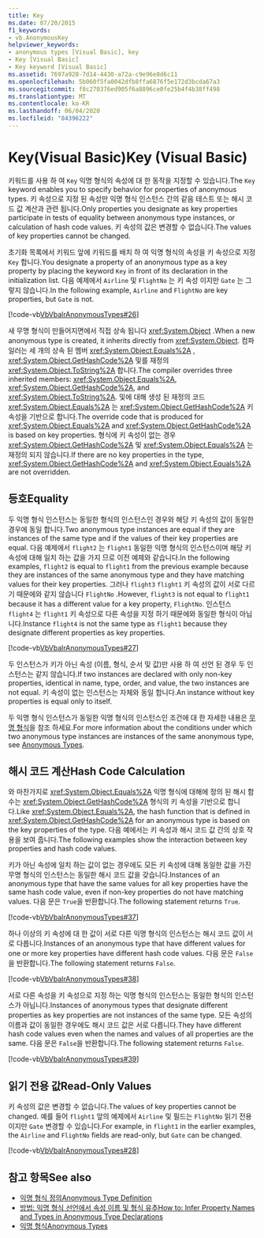 ```yaml
---
title: Key
ms.date: 07/20/2015
f1_keywords:
- vb.AnonymousKey
helpviewer_keywords:
- anonymous types [Visual Basic], key
- Key [Visual Basic]
- Key keyword [Visual Basic]
ms.assetid: 7697a928-7d14-4430-a72a-c9e96e8d6c11
ms.openlocfilehash: 5b060f5fa0042dfb8ffa6876f5e172d3bcda67a3
ms.sourcegitcommit: f8c270376ed905f6a8896ce0fe25b4f4b38ff498
ms.translationtype: MT
ms.contentlocale: ko-KR
ms.lasthandoff: 06/04/2020
ms.locfileid: "84396222"
---
```

# <a name="key-visual-basic"></a><span data-ttu-id="6eb8e-102">Key(Visual Basic)</span><span class="sxs-lookup"><span data-stu-id="6eb8e-102">Key (Visual Basic)</span></span>
<span data-ttu-id="6eb8e-103">키워드를 사용 하 여 `Key` 익명 형식의 속성에 대 한 동작을 지정할 수 있습니다.</span><span class="sxs-lookup"><span data-stu-id="6eb8e-103">The `Key` keyword enables you to specify behavior for properties of anonymous types.</span></span> <span data-ttu-id="6eb8e-104">키 속성으로 지정 된 속성만 익명 형식 인스턴스 간의 같음 테스트 또는 해시 코드 값 계산과 관련 됩니다.</span><span class="sxs-lookup"><span data-stu-id="6eb8e-104">Only properties you designate as key properties participate in tests of equality between anonymous type instances, or calculation of hash code values.</span></span> <span data-ttu-id="6eb8e-105">키 속성의 값은 변경할 수 없습니다.</span><span class="sxs-lookup"><span data-stu-id="6eb8e-105">The values of key properties cannot be changed.</span></span>  
  
 <span data-ttu-id="6eb8e-106">초기화 목록에서 키워드 앞에 키워드를 배치 하 여 익명 형식의 속성을 키 속성으로 지정 `Key` 합니다.</span><span class="sxs-lookup"><span data-stu-id="6eb8e-106">You designate a property of an anonymous type as a key property by placing the keyword `Key` in front of its declaration in the initialization list.</span></span> <span data-ttu-id="6eb8e-107">다음 예제에서 `Airline` 및 `FlightNo` 는 키 속성 이지만 `Gate` 는 그렇지 않습니다.</span><span class="sxs-lookup"><span data-stu-id="6eb8e-107">In the following example, `Airline` and `FlightNo` are key properties, but `Gate` is not.</span></span>  
  
 [!code-vb[VbVbalrAnonymousTypes#26](~/samples/snippets/visualbasic/VS_Snippets_VBCSharp/VbVbalrAnonymousTypes/VB/Class2.vb#26)]  
  
 <span data-ttu-id="6eb8e-108">새 무명 형식이 만들어지면에서 직접 상속 됩니다 <xref:System.Object> .</span><span class="sxs-lookup"><span data-stu-id="6eb8e-108">When a new anonymous type is created, it inherits directly from <xref:System.Object>.</span></span> <span data-ttu-id="6eb8e-109">컴파일러는 세 개의 상속 된 멤버 <xref:System.Object.Equals%2A> , <xref:System.Object.GetHashCode%2A> 및를 재정의 <xref:System.Object.ToString%2A> 합니다.</span><span class="sxs-lookup"><span data-stu-id="6eb8e-109">The compiler overrides three inherited members: <xref:System.Object.Equals%2A>, <xref:System.Object.GetHashCode%2A>, and <xref:System.Object.ToString%2A>.</span></span> <span data-ttu-id="6eb8e-110">및에 대해 생성 된 재정의 코드 <xref:System.Object.Equals%2A> 는 <xref:System.Object.GetHashCode%2A> 키 속성을 기반으로 합니다.</span><span class="sxs-lookup"><span data-stu-id="6eb8e-110">The override code that is produced for <xref:System.Object.Equals%2A> and <xref:System.Object.GetHashCode%2A> is based on key properties.</span></span> <span data-ttu-id="6eb8e-111">형식에 키 속성이 없는 경우 <xref:System.Object.GetHashCode%2A> 및 <xref:System.Object.Equals%2A> 는 재정의 되지 않습니다.</span><span class="sxs-lookup"><span data-stu-id="6eb8e-111">If there are no key properties in the type, <xref:System.Object.GetHashCode%2A> and <xref:System.Object.Equals%2A> are not overridden.</span></span>  
  
## <a name="equality"></a><span data-ttu-id="6eb8e-112">등호</span><span class="sxs-lookup"><span data-stu-id="6eb8e-112">Equality</span></span>  
 <span data-ttu-id="6eb8e-113">두 익명 형식 인스턴스는 동일한 형식의 인스턴스인 경우와 해당 키 속성의 값이 동일한 경우에 동일 합니다.</span><span class="sxs-lookup"><span data-stu-id="6eb8e-113">Two anonymous type instances are equal if they are instances of the same type and if the values of their key properties are equal.</span></span> <span data-ttu-id="6eb8e-114">다음 예제에서 `flight2` 는 `flight1` 동일한 익명 형식의 인스턴스이며 해당 키 속성에 대해 일치 하는 값을 가지 므로 이전 예제와 같습니다.</span><span class="sxs-lookup"><span data-stu-id="6eb8e-114">In the following examples, `flight2` is equal to `flight1` from the previous example because they are instances of the same anonymous type and they have matching values for their key properties.</span></span> <span data-ttu-id="6eb8e-115">그러나 `flight3` `flight1` 키 속성의 값이 서로 다르기 때문에와 같지 않습니다 `FlightNo` .</span><span class="sxs-lookup"><span data-stu-id="6eb8e-115">However, `flight3` is not equal to `flight1` because it has a different value for a key property, `FlightNo`.</span></span> <span data-ttu-id="6eb8e-116">인스턴스 `flight4` 는 `flight1` 키 속성으로 다른 속성을 지정 하기 때문에와 동일한 형식이 아닙니다.</span><span class="sxs-lookup"><span data-stu-id="6eb8e-116">Instance `flight4` is not the same type as `flight1` because they designate different properties as key properties.</span></span>  
  
 [!code-vb[VbVbalrAnonymousTypes#27](~/samples/snippets/visualbasic/VS_Snippets_VBCSharp/VbVbalrAnonymousTypes/VB/Class2.vb#27)]  
  
 <span data-ttu-id="6eb8e-117">두 인스턴스가 키가 아닌 속성 (이름, 형식, 순서 및 값)만 사용 하 여 선언 된 경우 두 인스턴스는 같지 않습니다.</span><span class="sxs-lookup"><span data-stu-id="6eb8e-117">If two instances are declared with only non-key properties, identical in name, type, order, and value, the two instances are not equal.</span></span> <span data-ttu-id="6eb8e-118">키 속성이 없는 인스턴스는 자체와 동일 합니다.</span><span class="sxs-lookup"><span data-stu-id="6eb8e-118">An instance without key properties is equal only to itself.</span></span>  
  
 <span data-ttu-id="6eb8e-119">두 익명 형식 인스턴스가 동일한 익명 형식의 인스턴스인 조건에 대 한 자세한 내용은 [무명 형식](../../programming-guide/language-features/objects-and-classes/anonymous-types.md)을 참조 하세요.</span><span class="sxs-lookup"><span data-stu-id="6eb8e-119">For more information about the conditions under which two anonymous type instances are instances of the same anonymous type, see [Anonymous Types](../../programming-guide/language-features/objects-and-classes/anonymous-types.md).</span></span>  
  
## <a name="hash-code-calculation"></a><span data-ttu-id="6eb8e-120">해시 코드 계산</span><span class="sxs-lookup"><span data-stu-id="6eb8e-120">Hash Code Calculation</span></span>  
 <span data-ttu-id="6eb8e-121">와 마찬가지로 <xref:System.Object.Equals%2A> 익명 형식에 대해에 정의 된 해시 함수는 <xref:System.Object.GetHashCode%2A> 형식의 키 속성을 기반으로 합니다.</span><span class="sxs-lookup"><span data-stu-id="6eb8e-121">Like <xref:System.Object.Equals%2A>, the hash function that is defined in <xref:System.Object.GetHashCode%2A> for an anonymous type is based on the key properties of the type.</span></span> <span data-ttu-id="6eb8e-122">다음 예에서는 키 속성과 해시 코드 값 간의 상호 작용을 보여 줍니다.</span><span class="sxs-lookup"><span data-stu-id="6eb8e-122">The following examples show the interaction between key properties and hash code values.</span></span>  
  
 <span data-ttu-id="6eb8e-123">키가 아닌 속성에 일치 하는 값이 없는 경우에도 모든 키 속성에 대해 동일한 값을 가진 무명 형식의 인스턴스는 동일한 해시 코드 값을 갖습니다.</span><span class="sxs-lookup"><span data-stu-id="6eb8e-123">Instances of an anonymous type that have the same values for all key properties have the same hash code value, even if non-key properties do not have matching values.</span></span> <span data-ttu-id="6eb8e-124">다음 문은 `True`을 반환합니다.</span><span class="sxs-lookup"><span data-stu-id="6eb8e-124">The following statement returns `True`.</span></span>  
  
 [!code-vb[VbVbalrAnonymousTypes#37](~/samples/snippets/visualbasic/VS_Snippets_VBCSharp/VbVbalrAnonymousTypes/VB/Class2.vb#37)]  
  
 <span data-ttu-id="6eb8e-125">하나 이상의 키 속성에 대 한 값이 서로 다른 익명 형식의 인스턴스는 해시 코드 값이 서로 다릅니다.</span><span class="sxs-lookup"><span data-stu-id="6eb8e-125">Instances of an anonymous type that have different values for one or more key properties have different hash code values.</span></span> <span data-ttu-id="6eb8e-126">다음 문은 `False`을 반환합니다.</span><span class="sxs-lookup"><span data-stu-id="6eb8e-126">The following statement returns `False`.</span></span>  
  
 [!code-vb[VbVbalrAnonymousTypes#38](~/samples/snippets/visualbasic/VS_Snippets_VBCSharp/VbVbalrAnonymousTypes/VB/Class2.vb#38)]  
  
 <span data-ttu-id="6eb8e-127">서로 다른 속성을 키 속성으로 지정 하는 익명 형식의 인스턴스는 동일한 형식의 인스턴스가 아닙니다.</span><span class="sxs-lookup"><span data-stu-id="6eb8e-127">Instances of anonymous types that designate different properties as key properties are not instances of the same type.</span></span> <span data-ttu-id="6eb8e-128">모든 속성의 이름과 값이 동일한 경우에도 해시 코드 값은 서로 다릅니다.</span><span class="sxs-lookup"><span data-stu-id="6eb8e-128">They have different hash code values even when the names and values of all properties are the same.</span></span> <span data-ttu-id="6eb8e-129">다음 문은 `False`을 반환합니다.</span><span class="sxs-lookup"><span data-stu-id="6eb8e-129">The following statement returns `False`.</span></span>  
  
 [!code-vb[VbVbalrAnonymousTypes#39](~/samples/snippets/visualbasic/VS_Snippets_VBCSharp/VbVbalrAnonymousTypes/VB/Class2.vb#39)]  
  
## <a name="read-only-values"></a><span data-ttu-id="6eb8e-130">읽기 전용 값</span><span class="sxs-lookup"><span data-stu-id="6eb8e-130">Read-Only Values</span></span>  
 <span data-ttu-id="6eb8e-131">키 속성의 값은 변경할 수 없습니다.</span><span class="sxs-lookup"><span data-stu-id="6eb8e-131">The values of key properties cannot be changed.</span></span> <span data-ttu-id="6eb8e-132">예를 들어 `flight1` 앞의 예제에서 `Airline` 및 필드는 `FlightNo` 읽기 전용 이지만 `Gate` 변경할 수 있습니다.</span><span class="sxs-lookup"><span data-stu-id="6eb8e-132">For example, in `flight1` in the earlier examples, the `Airline` and `FlightNo` fields are read-only, but `Gate` can be changed.</span></span>  
  
 [!code-vb[VbVbalrAnonymousTypes#28](~/samples/snippets/visualbasic/VS_Snippets_VBCSharp/VbVbalrAnonymousTypes/VB/Class2.vb#28)]  
  
## <a name="see-also"></a><span data-ttu-id="6eb8e-133">참고 항목</span><span class="sxs-lookup"><span data-stu-id="6eb8e-133">See also</span></span>

- [<span data-ttu-id="6eb8e-134">익명 형식 정의</span><span class="sxs-lookup"><span data-stu-id="6eb8e-134">Anonymous Type Definition</span></span>](../../programming-guide/language-features/objects-and-classes/anonymous-type-definition.md)
- [<span data-ttu-id="6eb8e-135">방법: 익명 형식 선언에서 속성 이름 및 형식 유추</span><span class="sxs-lookup"><span data-stu-id="6eb8e-135">How to: Infer Property Names and Types in Anonymous Type Declarations</span></span>](../../programming-guide/language-features/objects-and-classes/how-to-infer-property-names-and-types-in-anonymous-type-declarations.md)
- [<span data-ttu-id="6eb8e-136">익명 형식</span><span class="sxs-lookup"><span data-stu-id="6eb8e-136">Anonymous Types</span></span>](../../programming-guide/language-features/objects-and-classes/anonymous-types.md)

